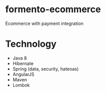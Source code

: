 # formento-ecommerce
Ecommerce with payment integration

# Technology
* Java 8
* Hibernate
* Spring (data, security, hateoas)
* AngularJS
* Maven
* Lombok
